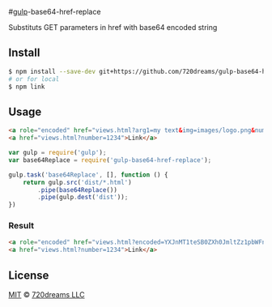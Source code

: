 #[gulp](https://github.com/wearefractal/gulp)-base64-href-replace

Substituts GET parameters in href with base64 encoded string

## Install

```bash
$ npm install --save-dev git+https://github.com/720dreams/gulp-base64-href-replace.git
# or for local
$ npm link
```

## Usage

```html
<a role="encoded" href="views.html?arg1=my text&img=images/logo.png&number=1234">Link</a>
<a href="views.html?number=1234">Link</a>
```

```js
var gulp = require('gulp');
var base64Replace = require('gulp-base64-href-replace');

gulp.task('base64Replace', [], function () {
    return gulp.src('dist/*.html')
        .pipe(base64Replace())
        .pipe(gulp.dest('dist'));
})
```

### Result

```html
<a role="encoded" href="views.html?encoded=YXJnMT1teSB0ZXh0JmltZz1pbWFnZXMvbG9nby5wbmcmbnVtYmVyPTEyMzQ=">Link</a>
<a href="views.html?number=1234">Link</a>
```

## License

[MIT](http://opensource.org/licenses/MIT) © [720dreams LLC](http://720dreams.com)
